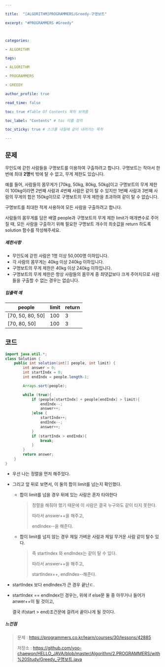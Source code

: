```yaml
---

title:  "[ALGORITHM]PROGRAMMERS/Greedy-구명보트"

excerpt: "#PROGRAMMERS #Greedy"



categories:

- ALGORITHM

tags:

- ALGORITHM

- PROGRAMMERS

- GREEDY

author_profile: true

read_time: false 

toc: true #Table Of Contents 목차 보여줌

toc_label: "Contents" # toc 이름 정의

toc_sticky: true # 스크롤 내릴때 같이 내려가는 목차

---
```




## 문제

무인도에 갇힌 사람들을 구명보트를 이용하여 구출하려고 합니다. 구명보트는 작아서 한 번에 최대 **2명**씩 밖에 탈 수 없고, 무게 제한도 있습니다.

예를 들어, 사람들의 몸무게가 [70kg, 50kg, 80kg, 50kg]이고 구명보트의 무게 제한이 100kg이라면 2번째 사람과 4번째 사람은 같이 탈 수 있지만 1번째 사람과 3번째 사람의 무게의 합은 150kg이므로 구명보트의 무게 제한을 초과하여 같이 탈 수 없습니다.

구명보트를 최대한 적게 사용하여 모든 사람을 구출하려고 합니다.

사람들의 몸무게를 담은 배열 people과 구명보트의 무게 제한 limit가 매개변수로 주어질 때, 모든 사람을 구출하기 위해 필요한 구명보트 개수의 최솟값을 return 하도록 solution 함수를 작성해주세요.

##### 제한사항

- 무인도에 갇힌 사람은 1명 이상 50,000명 이하입니다.
- 각 사람의 몸무게는 40kg 이상 240kg 이하입니다.
- 구명보트의 무게 제한은 40kg 이상 240kg 이하입니다.
- 구명보트의 무게 제한은 항상 사람들의 몸무게 중 최댓값보다 크게 주어지므로 사람들을 구출할 수 없는 경우는 없습니다.

##### 입출력 예

| people           | limit | return |
| ---------------- | ----- | ------ |
| [70, 50, 80, 50] | 100   | 3      |
| [70, 80, 50]     | 100   | 3      |



## 코드

```java
import java.util.*;
class Solution {
    public int solution(int[] people, int limit) {
        int answer = 0;
        int startIndx = 0;
        int endIndx = people.length-1;

        Arrays.sort(people);

        while (true){
            if (people[startIndx] + people[endIndx] > limit){
                endIndx--;
                answer++;
            }else {
                startIndx++;
                endIndx--;
                answer++;
            }
            if (startIndx > endIndx){
                break;
            }
        }
        return answer;
    }
}
```

- 우선 나는 정렬을 먼저 해주었다.

- 그리고 앞 뒤로 보면서, 이 둘의 합이 limit를 넘는지 확인했다.

  - 합이 limit를 넘을 경우 뒤에 있는 사람은 혼자 타야한다

    > 정렬을 해줘야 했기 때문에 이 사람은 결국 누구와도 같이 타지 못한다.
    >
    > 따라서 answer++을 해주고,
    >
    > endIndex--을 해준다.

  - 합이 limit를 넘지 않는 경우 제일 가벼운 사람과 제일 무거운 사람 같이 탈수 있다.

    > 즉 startIndex 와 endIndex는 같이 탈 수 있다.
    >
    > 따라서 answer++을 해주고,
    >
    > startIndex++, endIndex--해준다.

- startIndex 보다 endIndex가 큰 경우 끝난ㄷ.

- startIndex == endIndex인 경우는, 위에 if else문 둘 중 아무거나 들어가 anwer++이 될 것이고,

  결국 if(start > end)조건문에 걸려서 끝이나게 될 것이다.



##### 느낀점

> 문제 : https://programmers.co.kr/learn/courses/30/lessons/42885
>
> 저장소 : https://github.com/yoo-chaewon/HELLO_JAVA/blob/master/Algorithm/2.PROGRAMMERS/with%20Study/Greedy_구명보트.java
>


